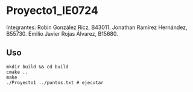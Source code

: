 # Proyecto1_IE0724
Integrantes:
  Robin González Ricz, B43011.
  Jonathan Ramírez Hernández, B55730.
  Emilio Javier Rojas Álvarez, B15680.
## Uso
```
mkdir build && cd build
cmake ..
make
./Proyecto1 ../puntos.txt # ejecutar
```
